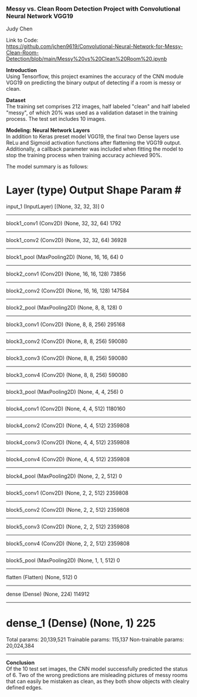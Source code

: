 ### Messy vs. Clean Room Detection Project with Convolutional Neural Network VGG19 
<a id="data-source"></a>
Judy Chen

Link to Code: <br>
https://github.com/jchen9619/Convolutional-Neural-Network-for-Messy-Clean-Room-Detection/blob/main/Messy%20vs%20Clean%20Room%20.ipynb

**Introduction** <br>
Using Tensorflow, this project examines the accuracy of the CNN module VGG19 on predicting the binary output of detecting if a room is messy or clean.

**Dataset** <br>
The training set comprises 212 images, half labeled "clean" and half labeled "messy", of which 20% was used as a validation dataset in the training process. The test set includes 10 images. 

**Modeling: Neural Network Layers** <br>
In addition to Keras preset model VGG19, the final two Dense layers use ReLu and Sigmoid activation functions after flattening the VGG19 output. Additionally, a callback parameter was included when fitting the model to stop the training process when training accuracy achieved 90%. 

The model summary is as follows: <br>

Layer (type)                 Output Shape              Param #   
=================================================================
input_1 (InputLayer)         [(None, 32, 32, 3)]       0         
_________________________________________________________________
block1_conv1 (Conv2D)        (None, 32, 32, 64)        1792      
_________________________________________________________________
block1_conv2 (Conv2D)        (None, 32, 32, 64)        36928     
_________________________________________________________________
block1_pool (MaxPooling2D)   (None, 16, 16, 64)        0         
_________________________________________________________________
block2_conv1 (Conv2D)        (None, 16, 16, 128)       73856     
_________________________________________________________________
block2_conv2 (Conv2D)        (None, 16, 16, 128)       147584    
_________________________________________________________________
block2_pool (MaxPooling2D)   (None, 8, 8, 128)         0         
_________________________________________________________________
block3_conv1 (Conv2D)        (None, 8, 8, 256)         295168    
_________________________________________________________________
block3_conv2 (Conv2D)        (None, 8, 8, 256)         590080    
_________________________________________________________________
block3_conv3 (Conv2D)        (None, 8, 8, 256)         590080    
_________________________________________________________________
block3_conv4 (Conv2D)        (None, 8, 8, 256)         590080    
_________________________________________________________________
block3_pool (MaxPooling2D)   (None, 4, 4, 256)         0         
_________________________________________________________________
block4_conv1 (Conv2D)        (None, 4, 4, 512)         1180160   
_________________________________________________________________
block4_conv2 (Conv2D)        (None, 4, 4, 512)         2359808   
_________________________________________________________________
block4_conv3 (Conv2D)        (None, 4, 4, 512)         2359808   
_________________________________________________________________
block4_conv4 (Conv2D)        (None, 4, 4, 512)         2359808   
_________________________________________________________________
block4_pool (MaxPooling2D)   (None, 2, 2, 512)         0         
_________________________________________________________________
block5_conv1 (Conv2D)        (None, 2, 2, 512)         2359808   
_________________________________________________________________
block5_conv2 (Conv2D)        (None, 2, 2, 512)         2359808   
_________________________________________________________________
block5_conv3 (Conv2D)        (None, 2, 2, 512)         2359808   
_________________________________________________________________
block5_conv4 (Conv2D)        (None, 2, 2, 512)         2359808   
_________________________________________________________________
block5_pool (MaxPooling2D)   (None, 1, 1, 512)         0         
_________________________________________________________________
flatten (Flatten)            (None, 512)               0         
_________________________________________________________________
dense (Dense)                (None, 224)               114912    
_________________________________________________________________
dense_1 (Dense)              (None, 1)                 225       
=================================================================
Total params: 20,139,521
Trainable params: 115,137
Non-trainable params: 20,024,384
_________________________________________________________________


**Conclusion** <br>
Of the 10 test set images, the CNN model successfully predicted the status of 6. Two of the wrong predictions are misleading pictures of messy rooms that can easily be mistaken as clean, as they both show objects with clealry defined edges. 
